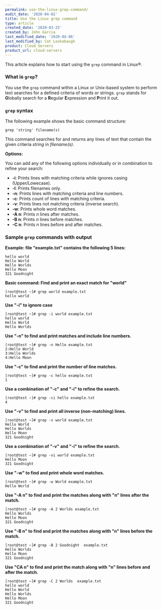 ```yaml
---
permalink: use-the-linux-grep-command/
audit_date: '2020-04-02'
title: Use the Linux grep command 
type: article
created_date: '2020-03-25'
created_by: John Garcia
last_modified_date: '2020-04-06'
last_modified_by: Cat Lookabaugh
product: Cloud Servers
product_url: cloud-servers
---
```


This article explains how to start using the `grep` command in Linux&reg;.

### What is `grep`?

You use the `grep` command within a Linux or Unix-based system to perform text searches for a defined criteria of words or strings.  `grep` stands for **G**lobally search for a **R**egular **E**xpression and **P**rint it out.

### `grep` syntax

The following example shows the basic command structure:

    grep 'string' filename(s)

This command searches for and returns any lines of text that contain the given criteria *string* in *filename(s)*.

**Options:** 

You can add any of the following options individually or in combination to refine your search:

- **-i**: Prints lines with matching criteria while ignores casing (Upper/Lowecase).
- **-l**: Prints filenames only.
- **-n**: Prints lines with matching criteria and line numbers.
- **-c**: Prints count of lines with matching criteria.
- **-v**: Prints lines not matching criteria (inverse search).
- **-w**: Prints whole word matches.
- **-A n**: Prints *n* lines after matches.
- **-B n**: Prints *n* lines before matches.
- **-C n**: Prints *n* lines before and after matches.

### Sample `grep` commands with output

**Example:  file "example.txt" contains the following 5 lines:**

    hello world
    Hello World
    Hello Worlds
    Hello Moon
    321 Goodnight

**Basic command: Find and print an exact match for "world"**  

    [root@test ~]# grep world example.txt
    hello world


**Use "-i" to ignore case** 

    [root@test ~]# grep -i world example.txt
    hello world
    Hello World
    Hello Worlds


**Use "-n" to find and print matches and include line numbers.** 

    [root@test ~]# grep -n Hello example.txt
    2:Hello World
    3:Hello Worlds
    4:Hello Moon

**Use "-c" to find and print the number of line matches.**

    [root@test ~]# grep -c hello example.txt
    1

**Use a combination of  "-c" and "-i" to refine the search.**

    [root@test ~]# grep -ci hello example.txt
    4

**Use "-v" to find and print all inverse (non-matching) lines.**

    [root@test ~]# grep -v world example.txt
    Hello World
    Hello Worlds
    Hello Moon
    321 Goodnight

**Use a combination of  "-v" and "-i" to refine the search.**

    [root@test ~]# grep -vi world example.txt
    Hello Moon
    321 Goodnight

**Use "-w" to find and print whole word matches.**

    [root@test ~]# grep -w World example.txt
    Hello World

**Use "-A n" to find and print the matches along with "n" lines after the match.**

    [root@test ~]# grep -A 2 Worlds example.txt
    Hello Worlds
    Hello Moon
    321 Goodnight

**Use "-B n" to find and print the matches along with "n" lines before the match.**

    [root@test ~]# grep -B 2 Goodnight  example.txt
    Hello Worlds
    Hello Moon
    321 Goodnight

**Use "CA n" to find and print the match along with "n" lines before and after the match.**

    [root@test ~]# grep -C 2 Worlds  example.txt
    hello world
    Hello World
    Hello Worlds
    Hello Moon
    321 Goodnight

